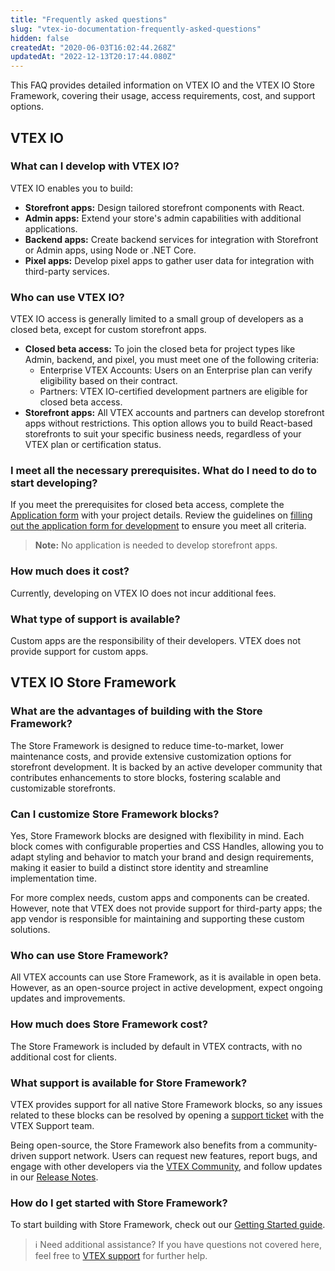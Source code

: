 ```yaml
---
title: "Frequently asked questions"
slug: "vtex-io-documentation-frequently-asked-questions"
hidden: false
createdAt: "2020-06-03T16:02:44.268Z"
updatedAt: "2022-12-13T20:17:44.080Z"
---
```


This FAQ provides detailed information on VTEX IO and the VTEX IO Store Framework, covering their usage, access requirements, cost, and support options.

## VTEX IO

### What can I develop with VTEX IO?

VTEX IO enables you to build:

- **Storefront apps:** Design tailored storefront components with React.
- **Admin apps:** Extend your store's admin capabilities with additional applications.
- **Backend apps:** Create backend services for integration with Storefront or Admin apps, using Node or .NET Core.
- **Pixel apps:** Develop pixel apps to gather user data for integration with third-party services.

### Who can use VTEX IO?

VTEX IO access is generally limited to a small group of developers as a closed beta, except for custom storefront apps.

- **Closed beta access:** To join the closed beta for project types like Admin, backend, and pixel, you must meet one of the following criteria:
  - Enterprise VTEX Accounts: Users on an Enterprise plan can verify eligibility based on their contract.
  - Partners: VTEX IO-certified development partners are eligible for closed beta access.
- **Storefront apps:** All VTEX accounts and partners can develop storefront apps without restrictions. This option allows you to build React-based storefronts to suit your specific business needs, regardless of your VTEX plan or certification status.

### I meet all the necessary prerequisites. What do I need to do to start developing?

If you meet the prerequisites for closed beta access, complete the [Application form](https://forms.gle/f7bYdTA7tfdfB5tt7) with your project details. Review the guidelines on [filling out the application form for development](https://developers.vtex.com/docs/guides/vtex-io-documentation-filling-the-application-form-for-development/) to ensure you meet all criteria.

> **Note:** No application is needed to develop storefront apps.

### How much does it cost?

Currently, developing on VTEX IO does not incur additional fees.

### What type of support is available?

Custom apps are the responsibility of their developers. VTEX does not provide support for custom apps.

## VTEX IO Store Framework

### What are the advantages of building with the Store Framework?

The Store Framework is designed to reduce time-to-market, lower maintenance costs, and provide extensive customization options for storefront development. It is backed by an active developer community that contributes enhancements to store blocks, fostering scalable and customizable storefronts.

### Can I customize Store Framework blocks?

Yes, Store Framework blocks are designed with flexibility in mind. Each block comes with configurable properties and CSS Handles, allowing you to adapt styling and behavior to match your brand and design requirements, making it easier to build a distinct store identity and streamline implementation time.

For more complex needs, custom apps and components can be created. However, note that VTEX does not provide support for third-party apps; the app vendor is responsible for maintaining and supporting these custom solutions.

### Who can use Store Framework?

All VTEX accounts can use Store Framework, as it is available in open beta. However, as an open-source project in active development, expect ongoing updates and improvements.

### How much does Store Framework cost?

The Store Framework is included by default in VTEX contracts, with no additional cost for clients.

### What support is available for Store Framework?

VTEX provides support for all native Store Framework blocks, so any issues related to these blocks can be resolved by opening a [support ticket](https://help-tickets.vtex.com/smartlink/sso/login/zendesk) with the VTEX Support team.

Being open-source, the Store Framework also benefits from a community-driven support network. Users can request new features, report bugs, and engage with other developers via the [VTEX Community](https://community.vtex.com/), and follow updates in our [Release Notes](https://developers.vtex.com/updates/release-notes).

### How do I get started with Store Framework?

To start building with Store Framework, check out our [Getting Started guide](https://developers.vtex.com/docs/guides/getting-started-3).  

> ℹ️ Need additional assistance? If you have questions not covered here, feel free to [VTEX support](https://help.vtex.com/tutorial/opening-tickets-to-vtex-support--16yOEqpO32UQYygSmMSSAM) for further help.


